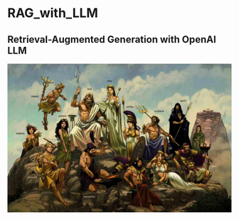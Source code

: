 # RAG_with_LLM
## Retrieval-Augmented Generation with OpenAI LLM
![Alt text](https://github.com/changyuhsin1999/RAG_with_LLM/blob/main/images/Greek_gods.jpg)


